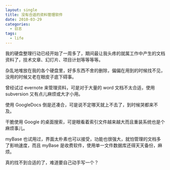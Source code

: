 ```yaml
---
layout: single
title: 没有合适的资料管理软件
date: 2010-03-29
categories:
  - 日志
tags:
  - life
---
```


我的硬盘整理行动已经开始了一周多了，期间最让我头疼的就属工作中产生的文档资料了，技术文章、幻灯片、项目计划等等等等。

杂乱地堆放在我的各个硬盘里，好多东西不舍的删除，偏偏在用到的时候找不见，没用的时候又老在眼皮子底下碍事。

曾经试过 evernote 来管理资料，可是对于大量的 word 文档不太合适，使用 subversion 又有点儿麻烦或大才小用。

使用 GoogleDocs 倒是还凑合，可是说不定哪天就上不去了，到时候哭都来不及。

干脆使用 Google 的桌面搜索，可是眼看着索引文件越来越大而且重装系统也是个麻烦事儿。

myBase 也试用过，界面太朴素也可以接受，功能也很强大，就怕管理的文档多了影响速度，而且 myBase 是收费软件，使用单一文件数据库还得天天备份，麻烦。

真的找不到合适的了，难道要自己动手写一个？
